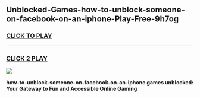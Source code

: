 
## Unblocked-Games-how-to-unblock-someone-on-facebook-on-an-iphone-Play-Free-9h7og
<h3>
<a href="https://premium76.site?title=how-to-unblock-someone-on-facebook-on-an-iphone&ref=21A">CLICK TO PLAY</a></h3>
<hr>

<h3>
<a href="https://premium76.site?title=how-to-unblock-someone-on-facebook-on-an-iphone&ref=21A">CLICK 2 PLAY</a>
  
</h3>

<a href="https://premium76.site?title=how-to-unblock-someone-on-facebook-on-an-iphone&ref=21A"><img src="https://clearcache.store/games.png"></a>


**how-to-unblock-someone-on-facebook-on-an-iphone games unblocked: Your Gateway to Fun and Accessible Online Gaming**
